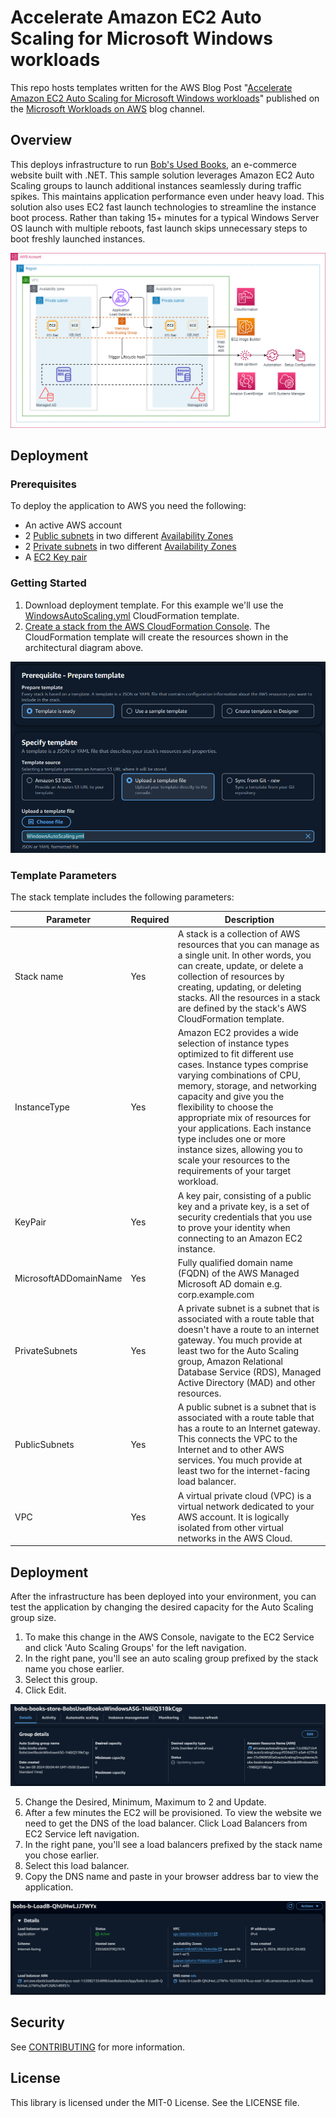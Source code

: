 # Accelerate Amazon EC2 Auto Scaling for Microsoft Windows workloads

This repo hosts templates written for the AWS Blog Post "[Accelerate Amazon EC2 Auto Scaling for Microsoft Windows workloads](https://aws.amazon.com/blogs/modernizing-with-aws/how-to-create-an-amazon-ec2-ami-usage-and-billing-information-report/)" published on the [Microsoft Workloads on AWS](https://aws.amazon.com/blogs/modernizing-with-aws/) blog channel.

## Overview
This deploys infrastructure to run [Bob's Used Books](https://github.com/aws-samples/bobs-used-bookstore-sample), an e-commerce website built with .NET. This sample solution leverages Amazon EC2 Auto Scaling groups to launch additional instances seamlessly during traffic spikes. This maintains application performance even under heavy load.  This solution also uses EC2 fast launch technologies to streamline the instance boot process. Rather than taking 15+ minutes for a typical Windows Server OS launch with multiple reboots, fast launch skips unnecessary steps to boot freshly launched instances.

![Architectural Diagram](/ArchitecturalDiagram.png)


## Deployment
### Prerequisites
To deploy the application to AWS you need the following:
* An active AWS account
* 2 [Public subnets](https://docs.aws.amazon.com/vpc/latest/userguide/configure-subnets.html#subnet-basics) in two different [Availability Zones](https://docs.aws.amazon.com/AWSEC2/latest/WindowsGuide/using-regions-availability-zones.html#concepts-availability-zones)
* 2 [Private subnets](https://docs.aws.amazon.com/vpc/latest/userguide/configure-subnets.html#subnet-basics) in two different [Availability Zones](https://docs.aws.amazon.com/AWSEC2/latest/WindowsGuide/using-regions-availability-zones.html#concepts-availability-zones)
* A [EC2 Key pair](https://docs.aws.amazon.com/AWSEC2/latest/UserGuide/ec2-key-pairs.html)



### Getting Started
1. Download deployment template.  For this example we'll use the [WindowsAutoScaling.yml](/Templates/CloudFormation/WindowsAutoScaling.yml) CloudFormation template.
2. [Create a stack from the AWS CloudFormation Console](https://docs.aws.amazon.com/AWSCloudFormation/latest/UserGuide/cfn-console-create-stack.html).  The CloudFormation template will create the resources shown in the architectural diagram above.

![Create Stack](/CreateStack.png)

### Template Parameters
The stack template includes the following parameters:

| Parameter | Required | Description |
| --- | --- | --- |
| Stack name | Yes | A stack is a collection of AWS resources that you can manage as a single unit. In other words, you can create, update, or delete a collection of resources by creating, updating, or deleting stacks. All the resources in a stack are defined by the stack's AWS CloudFormation template. |
| InstanceType | Yes | Amazon EC2 provides a wide selection of instance types optimized to fit different use cases. Instance types comprise varying combinations of CPU, memory, storage, and networking capacity and give you the flexibility to choose the appropriate mix of resources for your applications. Each instance type includes one or more instance sizes, allowing you to scale your resources to the requirements of your target workload. |
| KeyPair | Yes | A key pair, consisting of a public key and a private key, is a set of security credentials that you use to prove your identity when connecting to an Amazon EC2 instance. |
| MicrosoftADDomainName | Yes | Fully qualified domain name (FQDN) of the AWS Managed Microsoft AD domain e.g. corp.example.com |
| PrivateSubnets | Yes | A private subnet is a subnet that is associated with a route table that doesn't have a route to an internet gateway. You much provide at least two for the Auto Scaling group, Amazon Relational Database Service (RDS), Managed Active Directory (MAD) and other resources. |
| PublicSubnets | Yes | A public subnet is a subnet that is associated with a route table that has a route to an Internet gateway. This connects the VPC to the Internet and to other AWS services. You much provide at least two for the internet-facing load balancer. |
| VPC | Yes | A virtual private cloud (VPC) is a virtual network dedicated to your AWS account. It is logically isolated from other virtual networks in the AWS Cloud.


## Deployment
After the infrastructure has been deployed into your environment, you can test the application by changing the desired capacity for the Auto Scaling group size. 
1. To make this change in the AWS Console, navigate to the EC2 Service and click 'Auto Scaling Groups' for the left navigation.  
2. In the right pane, you'll see an auto scaling group prefixed by the stack name you chose earlier.  
3. Select this group.
4. Click Edit.

![Edit](EditAutoScalingGroup.png)

5. Change the Desired, Minimum, Maximum to 2 and Update.
6. After a few minutes the EC2 will be provisioned.  To view the website we need to get the DNS of the load balancer.  Click Load Balancers from EC2 Service left navigation.
7. In the right pane, you'll see a load balancers prefixed by the stack name you chose earlier.
8. Select this load balancer.
9. Copy the DNS name and paste in your browser address bar to view the application.

![Load Balancer](LoadBalancer.png)

## Security

See [CONTRIBUTING](CONTRIBUTING.md#security-issue-notifications) for more information.

## License

This library is licensed under the MIT-0 License. See the LICENSE file.

